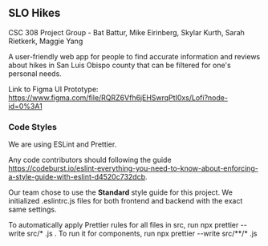 ## SLO Hikes
CSC 308 Project Group - Bat Battur, Mike Eirinberg, Skylar Kurth, Sarah Rietkerk, Maggie Yang

A user-friendly web app for people to find accurate information and reviews about hikes in San Luis Obispo county that can be filtered for one's personal needs.

Link to Figma UI Prototype: https://www.figma.com/file/RQRZ6Vfh6jEHSwrqPtI0xs/Lofi?node-id=0%3A1

### Code Styles
We are using ESLint and Prettier.

Any code contributors should following the guide https://codeburst.io/eslint-everything-you-need-to-know-about-enforcing-a-style-guide-with-eslint-d4520c732dcb.

Our team chose to use the **Standard** style guide for this project.
We initialized .eslintrc.js files for both frontend and backend with the exact same settings.

To automatically apply Prettier rules for all files in src, run npx prettier --write src/* .js . To run it for components, run  npx prettier --write src/**/* .js
